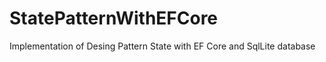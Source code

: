 # StatePatternWithEFCore
Implementation of Desing Pattern State  with EF Core  and SqlLite database
